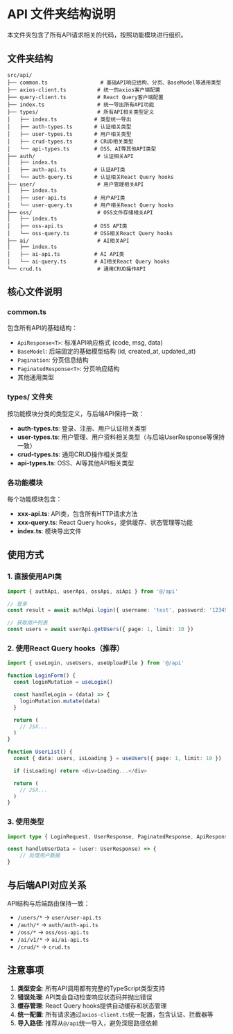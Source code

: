 # API 文件夹结构说明

本文件夹包含了所有API请求相关的代码，按照功能模块进行组织。

## 文件夹结构

```
src/api/
├── common.ts                 # 基础API响应结构、分页、BaseModel等通用类型
├── axios-client.ts          # 统一的axios客户端配置
├── query-client.ts          # React Query客户端配置
├── index.ts                 # 统一导出所有API功能
├── types/                   # 所有API相关类型定义
│   ├── index.ts            # 类型统一导出
│   ├── auth-types.ts       # 认证相关类型
│   ├── user-types.ts       # 用户相关类型
│   ├── crud-types.ts       # CRUD相关类型
│   └── api-types.ts        # OSS、AI等其他API类型
├── auth/                    # 认证相关API
│   ├── index.ts
│   ├── auth-api.ts         # 认证API类
│   └── auth-query.ts       # 认证相关React Query hooks
├── user/                    # 用户管理相关API
│   ├── index.ts
│   ├── user-api.ts         # 用户API类
│   └── user-query.ts       # 用户相关React Query hooks
├── oss/                     # OSS文件存储相关API
│   ├── index.ts
│   ├── oss-api.ts          # OSS API类
│   └── oss-query.ts        # OSS相关React Query hooks
├── ai/                      # AI相关API
│   ├── index.ts
│   ├── ai-api.ts           # AI API类
│   └── ai-query.ts         # AI相关React Query hooks
└── crud.ts                  # 通用CRUD操作API
```

## 核心文件说明

### common.ts

包含所有API的基础结构：

- `ApiResponse<T>`: 标准API响应格式 (code, msg, data)
- `BaseModel`: 后端固定的基础模型结构 (id, created_at, updated_at)
- `Pagination`: 分页信息结构
- `PaginatedResponse<T>`: 分页响应结构
- 其他通用类型

### types/ 文件夹

按功能模块分类的类型定义，与后端API保持一致：

- **auth-types.ts**: 登录、注册、用户认证相关类型
- **user-types.ts**: 用户管理、用户资料相关类型（与后端UserResponse等保持一致）
- **crud-types.ts**: 通用CRUD操作相关类型
- **api-types.ts**: OSS、AI等其他API相关类型

### 各功能模块

每个功能模块包含：

- **xxx-api.ts**: API类，包含所有HTTP请求方法
- **xxx-query.ts**: React Query hooks，提供缓存、状态管理等功能
- **index.ts**: 模块导出文件

## 使用方式

### 1. 直接使用API类

```typescript
import { authApi, userApi, ossApi, aiApi } from '@/api'

// 登录
const result = await authApi.login({ username: 'test', password: '123456' })

// 获取用户列表
const users = await userApi.getUsers({ page: 1, limit: 10 })
```

### 2. 使用React Query hooks（推荐）

```typescript
import { useLogin, useUsers, useUploadFile } from '@/api'

function LoginForm() {
  const loginMutation = useLogin()

  const handleLogin = (data) => {
    loginMutation.mutate(data)
  }

  return (
    // JSX...
  )
}

function UserList() {
  const { data: users, isLoading } = useUsers({ page: 1, limit: 10 })

  if (isLoading) return <div>Loading...</div>

  return (
    // JSX...
  )
}
```

### 3. 使用类型

```typescript
import type { LoginRequest, UserResponse, PaginatedResponse, ApiResponse } from '@/api'

const handleUserData = (user: UserResponse) => {
	// 处理用户数据
}
```

## 与后端API对应关系

API结构与后端路由保持一致：

- `/users/*` → `user/user-api.ts`
- `/auth/*` → `auth/auth-api.ts`
- `/oss/*` → `oss/oss-api.ts`
- `/ai/v1/*` → `ai/ai-api.ts`
- `/crud/*` → `crud.ts`

## 注意事项

1. **类型安全**: 所有API调用都有完整的TypeScript类型支持
2. **错误处理**: API类会自动检查响应状态码并抛出错误
3. **缓存管理**: React Query hooks提供自动缓存和状态管理
4. **统一配置**: 所有请求通过`axios-client.ts`统一配置，包含认证、拦截器等
5. **导入路径**: 推荐从`@/api`统一导入，避免深层路径依赖
